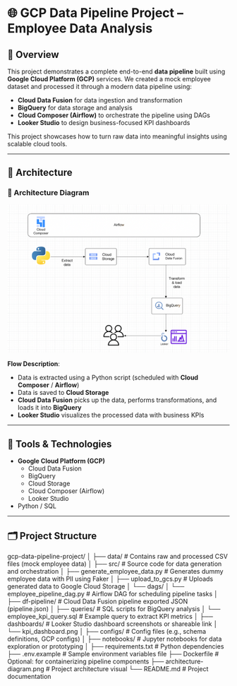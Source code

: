 # 🌐 GCP Data Pipeline Project – Employee Data Analysis

## 🚀 Overview

This project demonstrates a complete end-to-end **data pipeline** built using **Google Cloud Platform (GCP)** services. We created a mock employee dataset and processed it through a modern data pipeline using:

- **Cloud Data Fusion** for data ingestion and transformation  
- **BigQuery** for data storage and analysis  
- **Cloud Composer (Airflow)** to orchestrate the pipeline using DAGs  
- **Looker Studio** to design business-focused KPI dashboards  

This project showcases how to turn raw data into meaningful insights using scalable cloud tools.

---

## 🧱 Architecture

### 📌 Architecture Diagram

![Architecture Diagram](architecture-diagram.png)

**Flow Description**:
- Data is extracted using a Python script (scheduled with **Cloud Composer** / **Airflow**)
- Data is saved to **Cloud Storage**
- **Cloud Data Fusion** picks up the data, performs transformations, and loads it into **BigQuery**
- **Looker Studio** visualizes the processed data with business KPIs

---

## 🧰 Tools & Technologies

- **Google Cloud Platform (GCP)**  
  - Cloud Data Fusion  
  - BigQuery  
  - Cloud Storage  
  - Cloud Composer (Airflow)  
  - Looker Studio  
- Python / SQL

---

## 🗂️ Project Structure
gcp-data-pipeline-project/
│
├── data/                        # Contains raw and processed CSV files (mock employee data)
│
├── src/                          # Source code for data generation and orchestration
│   ├── generate_employee_data.py   # Generates dummy employee data with PII using Faker
│   ├── upload_to_gcs.py            # Uploads generated data to Google Cloud Storage
│   └── dags/
│       └── employee_pipeline_dag.py  # Airflow DAG for scheduling pipeline tasks
│
├── df-pipeline/                 # Cloud Data Fusion pipeline exported JSON (pipeline.json)
│
├── queries/                     # SQL scripts for BigQuery analysis
│   └── employee_kpi_query.sql     # Example query to extract KPI metrics
│
├── dashboards/                  # Looker Studio dashboard screenshots or shareable link
│   └── kpi_dashboard.png
│
├── configs/                     # Config files (e.g., schema definitions, GCP configs)
│
├── notebooks/                   # Jupyter notebooks for data exploration or prototyping
│
├── requirements.txt             # Python dependencies
├── .env.example                 # Sample environment variables file
├── Dockerfile                   # Optional: for containerizing pipeline components
├── architecture-diagram.png     # Project architecture visual
└── README.md                    # Project documentation




